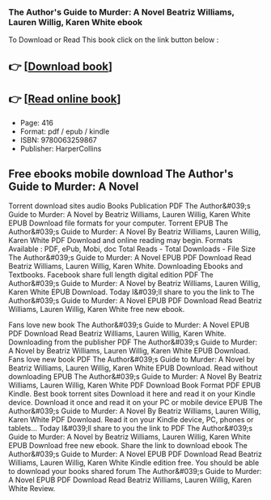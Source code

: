 ### The Author's Guide to Murder: A Novel Beatriz Williams, Lauren Willig, Karen White ebook

To Download or Read This book click on the link button below :

## 👉  [**[Download book](http://filesbooks.info/download.php?group=book&from=github.com&id=721022&lnk=1079 "Download book")**]

## 👉  [**[Read online book](http://filesbooks.info/download.php?group=book&from=github.com&id=721022&lnk=1079 "Read online book")**]


* Page: 416
* Format: pdf / epub / kindle
* ISBN: 9780063259867
* Publisher: HarperCollins



## Free ebooks mobile download The Author's Guide to Murder: A Novel


Torrent download sites audio Books Publication PDF The Author&amp;#039;s Guide to Murder: A Novel by Beatriz Williams, Lauren Willig, Karen White EPUB Download file formats for your computer. Torrent EPUB The Author&amp;#039;s Guide to Murder: A Novel By Beatriz Williams, Lauren Willig, Karen White PDF Download and online reading may begin. Formats Available : PDF, ePub, Mobi, doc Total Reads - Total Downloads - File Size The Author&amp;#039;s Guide to Murder: A Novel EPUB PDF Download Read Beatriz Williams, Lauren Willig, Karen White. Downloading Ebooks and Textbooks. Facebook share full length digital edition PDF The Author&amp;#039;s Guide to Murder: A Novel by Beatriz Williams, Lauren Willig, Karen White EPUB Download. Today I&amp;#039;ll share to you the link to The Author&amp;#039;s Guide to Murder: A Novel EPUB PDF Download Read Beatriz Williams, Lauren Willig, Karen White free new ebook.

Fans love new book The Author&amp;#039;s Guide to Murder: A Novel EPUB PDF Download Read Beatriz Williams, Lauren Willig, Karen White. Downloading from the publisher PDF The Author&amp;#039;s Guide to Murder: A Novel by Beatriz Williams, Lauren Willig, Karen White EPUB Download. Fans love new book PDF The Author&amp;#039;s Guide to Murder: A Novel by Beatriz Williams, Lauren Willig, Karen White EPUB Download. Read without downloading EPUB The Author&amp;#039;s Guide to Murder: A Novel By Beatriz Williams, Lauren Willig, Karen White PDF Download Book Format PDF EPUB Kindle. Best book torrent sites Download it here and read it on your Kindle device. Download it once and read it on your PC or mobile device EPUB The Author&amp;#039;s Guide to Murder: A Novel By Beatriz Williams, Lauren Willig, Karen White PDF Download. Read it on your Kindle device, PC, phones or tablets... Today I&amp;#039;ll share to you the link to PDF The Author&amp;#039;s Guide to Murder: A Novel by Beatriz Williams, Lauren Willig, Karen White EPUB Download free new ebook. Share the link to download ebook The Author&amp;#039;s Guide to Murder: A Novel EPUB PDF Download Read Beatriz Williams, Lauren Willig, Karen White Kindle edition free. You should be able to download your books shared forum The Author&amp;#039;s Guide to Murder: A Novel EPUB PDF Download Read Beatriz Williams, Lauren Willig, Karen White Review.





